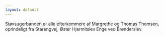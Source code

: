 ```yaml
---
layout: default
---
```


Støvsugerbanden er alle efterkommere af Margrethe og Thomas Thomsen, oprindeligt fra Starengvej, Øster Hjermitslev Enge ved Brønderslev.

